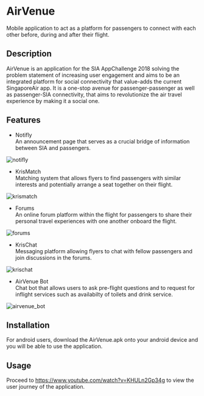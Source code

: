 # AirVenue
Mobile application to act as a platform for passengers to connect with each other before, during and after their flight.
## Description
AirVenue is an application for the SIA AppChallenge 2018 solving the problem statement of increasing user engagement and aims to be an integrated platform for social connectivity that value-adds the current SingaporeAir app. It is a one-stop avenue for passenger-passenger as well as passenger-SIA connectivity, that aims to revolutionize the air travel experience by making it a social one.


## Features
 - Notifly  
 An announcement page that serves as a crucial bridge of information between SIA and passengers.

![notifly](https://user-images.githubusercontent.com/35727668/46245512-3c557b00-c421-11e8-9809-d1791ab41c38.jpg)

 - KrisMatch  
 Matching system that allows flyers to find passengers with similar interests and potentially arrange a seat together on their flight.

 ![krismatch](https://user-images.githubusercontent.com/35727668/46245532-863e6100-c421-11e8-8f0f-ce0787df1677.jpg)

 - Forums  
 An online forum platform within the flight for passengers to share their personal travel experiences with one another onboard the flight.

 ![forums](https://user-images.githubusercontent.com/35727668/46245537-96eed700-c421-11e8-8d46-98451e4a2bf8.jpg)

 - KrisChat  
 Messaging platform allowing flyers to chat with fellow passengers and join discussions in the forums.

 ![krischat](https://user-images.githubusercontent.com/35727668/46245539-a110d580-c421-11e8-9467-060c3890abe8.jpg)

 - AirVenue Bot  
 Chat bot that allows users to ask pre-flight questions and to request for inflight services such as availabilty of toilets and drink service.

 ![airvenue_bot](https://user-images.githubusercontent.com/35727668/46245560-ff3db880-c421-11e8-8a6e-117001cddd17.jpg)

## Installation
For android users, download the AirVenue.apk onto your android device and you will be able to use the application.
## Usage
Proceed to https://www.youtube.com/watch?v=KHULn2Gp34g to view the user journey of the application.